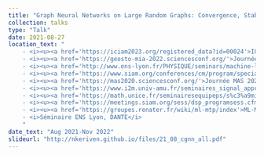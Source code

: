 ```yaml
---
title: "Graph Neural Networks on Large Random Graphs: Convergence, Stability, Universality"
collection: talks
type: "Talk"
date: 2021-08-27
location_text: "
	- <i><u><a href='https://iciam2023.org/registered_data?id=00024'>ICIAM 2023: Mini-symposium on Geometric methods in machine learning and data analysis</a></u></i><br>
	- <i><u><a href='https://geosto-mia-2022.sciencesconf.org/'>Journées Géosto MIA 2022</a></u></i><br>
	- <i><u><a href='http://www.ens-lyon.fr/PHYSIQUE/seminars/machine-learning-and-signal-processing/mlsp22_Vaiter_Keriven'>Séminaires MLSP, ENS Lyon</a></u></i><br>
	- <i><u><a href='https://www.siam.org/conferences/cm/program/special-events/is22-special-events'>SIAM Imaging Sciences 2022: Early Career Prize Lecture</a></u></i><br>
	- <i><u><a href='https://mas2020.sciencesconf.org/'>Journée MAS 2020</a></u></i><br>
	- <i><u><a href='https://www.i2m.univ-amu.fr/seminaires_signal_apprentissage/Conf/Oct2021/index.php'>GdR MIA Day: High-Dimensional Data Analysis</a></u></i><br>
	- <i><u><a href='https://math.unice.fr/seminairesequipeps/s%c3%a9minaire-de-l%c3%a9quipe-de-probabilit%c3%a9s-et-statistique.html'>Séminaires LJAD (Nice)</a></u></i><br>
	- <i><u><a href='https://meetings.siam.org/sess/dsp_programsess.cfm?SESSIONCODE=74406'>SIAM/IS Early Career Prize</a></u></i><br>
	- <i><u><a href='https://groupes.renater.fr/wiki/ml-mtp/index'>ML-MTP : Machine Learning in Montpellier, Theory and Practice</a></u></i><br>
	- <i>Séminaire ENS Lyon, DANTE</i>
	"
date_text: "Aug 2021-Nov 2022"
slideurl: "http://nkeriven.github.io/files/21_08_cgnn_all.pdf"
---
```


